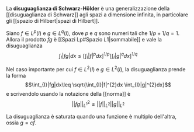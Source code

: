 La **disuguaglianza di Schwarz-Hölder** è una generalizzazione della [[disuguaglianza di Schwarz]] agli spazi a dimensione infinita, in particolare gli [[spazio di Hilbert|spazi di Hilbert]].

Siano $f\in L^{p}(I)$ e $g\in L^{q}(I)$, dove $p$ e $q$ sono numeri tali che $1/p+1/q=1$. Allora il prodotto $fg$ è [[Spazi Lp#Spazio $L 1$|sommabile]] e vale la disuguaglianza
$$\int_{I}|fg|dx\leq\left[\int_{I}|f|^{p}dx\right]^{1/p}\left[\int_{I}|g|^{q}dx\right]^{1/q}$$

Nel caso importante per cui $f\in L^{2}(I)$ e $g\in L^{2}(I)$, la disuguaglianza prende la forma
$$\int_{I}|fg|dx\leq \sqrt{\int_{I}|f|^{2}dx \int_{I}|g|^{2}dx}$$
e scrivendolo usando la notazione della [[norma]] è
$$||fg||_{L^{1}}^{2}\leq ||f||_{L^{2}}||g||_{L^{2}}$$

La disuguaglianza è saturata quando una funzione è multiplo dell'altra, ossia $g=cf$.
